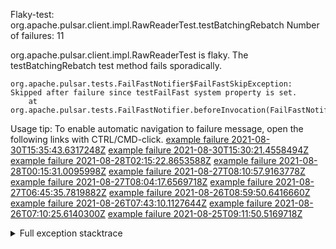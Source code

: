         
Flaky-test: org.apache.pulsar.client.impl.RawReaderTest.testBatchingRebatch
Number of failures: 11

org.apache.pulsar.client.impl.RawReaderTest is flaky. The testBatchingRebatch test method fails sporadically.

```
org.apache.pulsar.tests.FailFastNotifier$FailFastSkipException: Skipped after failure since testFailFast system property is set.
	at org.apache.pulsar.tests.FailFastNotifier.beforeInvocation(FailFastNotifier.java:88)

```

Usage tip: To enable automatic navigation to failure message, open the following links with CTRL/CMD-click.
[example failure 2021-08-30T15:35:43.6317248Z](https://github.com/apache/pulsar/runs/3463119398?check_suite_focus=true#step:9:4105)
[example failure 2021-08-30T15:30:21.4558494Z](https://github.com/apache/pulsar/runs/3463119398?check_suite_focus=true#step:9:1719)
[example failure 2021-08-28T02:15:22.8653588Z](https://github.com/apache/pulsar/runs/3448473880?check_suite_focus=true#step:9:3102)
[example failure 2021-08-28T00:15:31.0095998Z](https://github.com/apache/pulsar/runs/3447917315?check_suite_focus=true#step:9:2470)
[example failure 2021-08-27T08:10:57.9163778Z](https://github.com/apache/pulsar/runs/3440980370?check_suite_focus=true#step:9:3169)
[example failure 2021-08-27T08:04:17.6569718Z](https://github.com/apache/pulsar/runs/3440855241?check_suite_focus=true#step:9:3094)
[example failure 2021-08-27T06:45:35.7819882Z](https://github.com/apache/pulsar/runs/3440411158?check_suite_focus=true#step:9:3095)
[example failure 2021-08-26T08:59:50.6416660Z](https://github.com/apache/pulsar/runs/3430539961?check_suite_focus=true#step:9:3804)
[example failure 2021-08-26T07:43:10.1127644Z](https://github.com/apache/pulsar/runs/3429972501?check_suite_focus=true#step:9:1726)
[example failure 2021-08-26T07:10:25.6140300Z](https://github.com/apache/pulsar/runs/3429892136?check_suite_focus=true#step:9:3156)
[example failure 2021-08-25T09:11:50.5169718Z](https://github.com/apache/pulsar/runs/3420085427?check_suite_focus=true#step:10:3062)


<details>
<summary>Full exception stacktrace</summary>
<code><pre>
org.apache.pulsar.tests.FailFastNotifier$FailFastSkipException: Skipped after failure since testFailFast system property is set.
	at org.apache.pulsar.tests.FailFastNotifier.beforeInvocation(FailFastNotifier.java:88)

</pre></code>
</details>

